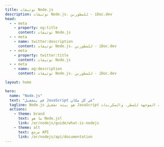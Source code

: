 ```yaml
---
title: توثيقات Node.js
description: توثيقات Node.js، للمطورين - iDoc.dev
head:
  - - meta
    - property: og:title
      content: توثيقات Node.js
  - - meta
    - name: twitter:description
      content: توثيقات Node.js، للمطورين - iDoc.dev
  - - meta
    - property: twitter:title
      content: توثيقات Node.js
  - - meta
    - name: og:description
      content: توثيقات Node.js، للمطورين - iDoc.dev

layout: home

hero:
  name: "Node.js"
  text: "قم بتشغيل JavaScript في كل مكان"
  tagline: Node.js هو بيئة تشغيل JavaScript مجانية، مفتوحة المصدر ومتعددة المنصات تتيح للمطورين إنشاء الخوادم، تطبيقات الويب، الأدوات الموجهة للسطر، والسكربتات.
  actions:
    - theme: brand
      text: ما هو Node.js؟
      link: /ar/nodejs/guide/what-is-nodejs
    - theme: alt
      text: مرجع API
      link: /ar/nodejs/api/documentation
---
```

